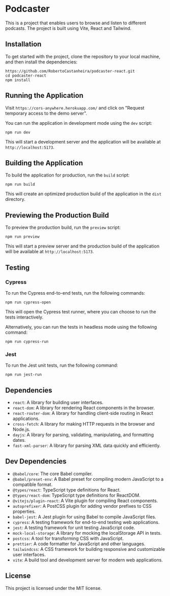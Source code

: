 # Podcaster

This is a project that enables users to browse and listen to different podcasts. The project is built using Vite, React and Tailwind.

## Installation

To get started with the project, clone the repository to your local machine, and then install the dependencies:

```
https://github.com/RobertoCastanheira/podcaster-react.git
cd podcaster-react
npm install
```

## Running the Application

Visit `https://cors-anywhere.herokuapp.com/` and click on "Request temporary access to the demo server".

You can run the application in development mode using the `dev` script:

```
npm run dev
```
This will start a development server and the application will be available at `http://localhost:5173`.

## Building the Application

To build the application for production, run the `build` script:

```
npm run build
```

This will create an optimized production build of the application in the `dist` directory.

## Previewing the Production Build

To preview the production build, run the `preview` script:

```
npm run preview
```

This will start a preview server and the production build of the application will be available at `http://localhost:5173`.

## Testing

### Cypress

To run the Cypress end-to-end tests, run the following commands:

```
npm run cypress-open
```

This will open the Cypress test runner, where you can choose to run the tests interactively.

Alternatively, you can run the tests in headless mode using the following command:

```
npm run cypress-run
```

### Jest

To run the Jest unit tests, run the following command:

```
npm run jest-run
```

## Dependencies

- `react`: A library for building user interfaces.
- `react-dom`: A library for rendering React components in the browser.
- `react-router-dom`: A library for handling client-side routing in React applications.
- `cross-fetch`: A library for making HTTP requests in the browser and Node.js.
- `dayjs`: A library for parsing, validating, manipulating, and formatting dates.
- `fast-xml-parser`: A library for parsing XML data quickly and efficiently.

## Dev Dependencies

- `@babel/core`: The core Babel compiler.
- `@babel/preset-env`: A Babel preset for compiling modern JavaScript to a compatible format.
- `@types/react`: TypeScript type definitions for React.
- `@types/react-dom`: TypeScript type definitions for ReactDOM.
- `@vitejs/plugin-react`: A Vite plugin for compiling React components.
- `autoprefixer`: A PostCSS plugin for adding vendor prefixes to CSS properties.
- `babel-jest`: A Jest plugin for using Babel to compile JavaScript files.
- `cypress`: A testing framework for end-to-end testing web applications.
- `jest`: A testing framework for unit testing JavaScript code.
- `mock-local-storage`: A library for mocking the localStorage API in tests.
- `postcss`: A tool for transforming CSS with JavaScript.
- `prettier`: A code formatter for JavaScript and other languages.
- `tailwindcss`: A CSS framework for building responsive and customizable user interfaces.
- `vite`: A build tool and development server for modern web applications.

## License

This project is licensed under the MIT license.
